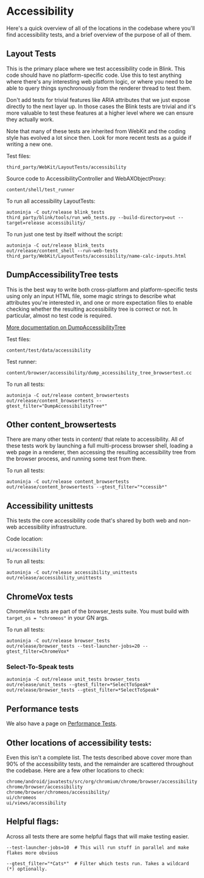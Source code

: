 # Accessibility

Here's a quick overview of all of the locations in the codebase where
you'll find accessibility tests, and a brief overview of the purpose of
all of them.

## Layout Tests

This is the primary place where we test accessibility code in Blink. This
code should have no platform-specific code. Use this to test anything
where there's any interesting web platform logic, or where you need to be
able to query things synchronously from the renderer thread to test them.

Don't add tests for trivial features like ARIA attributes that we just
expose directly to the next layer up. In those cases the Blink tests are
trivial and it's more valuable to test these features at a higher level
where we can ensure they actually work.

Note that many of these tests are inherited from WebKit and the coding style
has evolved a lot since then. Look for more recent tests as a guide if writing
a new one.

Test files:
```
third_party/WebKit/LayoutTests/accessibility
```

Source code to AccessibilityController and WebAXObjectProxy:
```
content/shell/test_runner
```

To run all accessibility LayoutTests:
```
autoninja -C out/release blink_tests
third_party/blink/tools/run_web_tests.py --build-directory=out --target=release accessibility/
```

To run just one test by itself without the script:
```
autoninja -C out/release blink_tests
out/release/content_shell --run-web-tests third_party/WebKit/LayoutTests/accessibility/name-calc-inputs.html
```

## DumpAccessibilityTree tests

This is the best way to write both cross-platform and platform-specific tests
using only an input HTML file, some magic strings to describe what attributes
you're interested in, and one or more expectation files to enable checking
whether the resulting accessibility tree is correct or not. In particular,
almost no test code is required.

[More documentation on DumpAccessibilityTree](../../content/test/data/accessibility/readme.md)

Test files:
```
content/test/data/accessibility
```

Test runner:
```
content/browser/accessibility/dump_accessibility_tree_browsertest.cc
```

To run all tests:
```
autoninja -C out/release content_browsertests
out/release/content_browsertests --gtest_filter="DumpAccessibilityTree*"
```

## Other content_browsertests

There are many other tests in content/ that relate to accessibility.
All of these tests work by launching a full multi-process browser shell,
loading a web page in a renderer, then accessing the resulting accessibility
tree from the browser process, and running some test from there.

To run all tests:
```
autoninja -C out/release content_browsertests
out/release/content_browsertests --gtest_filter="*ccessib*"
```

## Accessibility unittests

This tests the core accessibility code that's shared by both web and non-web
accessibility infrastructure.

Code location:
```
ui/accessibility
```

To run all tests:
```
autoninja -C out/release accessibility_unittests
out/release/accessibility_unittests
```

## ChromeVox tests

ChromeVox tests are part of the browser_tests suite. You must build with
```target_os = "chromeos"``` in your GN args.

To run all tests:
```
autoninja -C out/release browser_tests
out/release/browser_tests --test-launcher-jobs=20 --gtest_filter=ChromeVox*
```

### Select-To-Speak tests

```
autoninja -C out/release unit_tests browser_tests
out/release/unit_tests --gtest_filter=*SelectToSpeak*
out/release/browser_tests --gtest_filter=*SelectToSpeak*
```

## Performance tests

We also have a page on [Performance Tests](perf.md).

## Other locations of accessibility tests:

Even this isn't a complete list. The tests described above cover more
than 90% of the accessibility tests, and the remainder are scattered
throughout the codebase. Here are a few other locations to check:

```
chrome/android/javatests/src/org/chromium/chrome/browser/accessibility
chrome/browser/accessibility
chrome/browser/chromeos/accessibility/
ui/chromeos
ui/views/accessibility
```

## Helpful flags:

Across all tests there are some helpful flags that will make testing easier.

```
--test-launcher-jobs=10  # This will run stuff in parallel and make flakes more obvious
```

```
--gtest_filter="*Cats*"  # Filter which tests run. Takes a wildcard (*) optionally.
```
